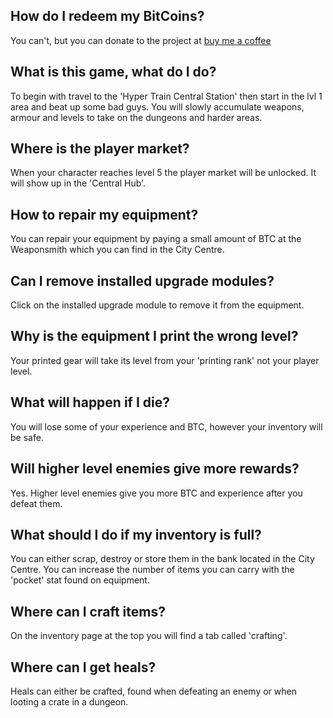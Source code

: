 ## How do I redeem my BitCoins?
You can't, but you can donate to the project at [buy me a coffee](https://www.buymeacoffee.com/cybercodeonline)

## What is this game, what do I do?
To begin with travel to the 'Hyper Train Central Station' then start in the lvl 1 area and beat up some bad guys. You will slowly accumulate weapons, armour and levels to take on the dungeons and harder areas.

## Where is the player market?
When your character reaches level 5 the player market will be unlocked. It will show up in the 'Central Hub'. 

## How to repair my equipment?
You can repair your equipment by paying a small amount of BTC at the Weaponsmith which you can find in the City Centre.

## Can I remove installed upgrade modules?
Click on the installed upgrade module to remove it from the equipment.

## Why is the equipment I print the wrong level?
Your printed gear will take its level from your 'printing rank' not your player level.

## What will happen if I die?
You will lose some of your experience and BTC, however your inventory will be safe.

## Will higher level enemies give more rewards?
Yes. Higher level enemies give you more BTC and experience after you defeat them.

## What should I do if my inventory is full?
You can either scrap, destroy or store them in the bank located in the City Centre. You can increase the number of items you can carry with the 'pocket' stat found on equipment.

## Where can I craft items?
On the inventory page at the top you will find a tab called 'crafting'.

## Where can I get heals?
Heals can either be crafted, found when defeating an enemy or when looting a crate in a dungeon.
